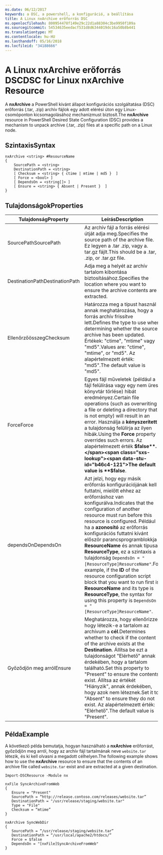 ```yaml
---
ms.date: 06/12/2017
keywords: a DSC, a powershell, a konfiguráció, a beállítása
title: A Linux nxArchive erőforrás DSC
ms.openlocfilehash: 800954478f149e29c22d1a88304c3be9950f109a
ms.sourcegitcommit: 54534635eedacf531d8d6344019dc16a50b8b441
ms.translationtype: MT
ms.contentlocale: hu-HU
ms.lasthandoff: 05/16/2018
ms.locfileid: "34188666"
---
```

# <a name="dsc-for-linux-nxarchive-resource"></a><span data-ttu-id="b46c4-103">A Linux nxArchive erőforrás DSC</span><span class="sxs-lookup"><span data-stu-id="b46c4-103">DSC for Linux nxArchive Resource</span></span>

<span data-ttu-id="b46c4-104">A **nxArchive** a PowerShell kívánt állapot konfigurációs szolgáltatása (DSC) erőforrás (.tar, .zip) archív fájlok egy adott elérési úton egy Linux-csomóponton kicsomagolásához mechanizmust biztosít.</span><span class="sxs-lookup"><span data-stu-id="b46c4-104">The **nxArchive** resource in PowerShell Desired State Configuration (DSC) provides a mechanism to unpack archive (.tar, .zip) files at a specific path on a Linux node.</span></span>

## <a name="syntax"></a><span data-ttu-id="b46c4-105">Szintaxis</span><span class="sxs-lookup"><span data-stu-id="b46c4-105">Syntax</span></span>

```
nxArchive <string> #ResourceName
{
    SourcePath = <string>
    DestinationPath = <string>
    [ Checksum = <string> { ctime | mtime | md5 }  ]
    [ Force = <bool> ]
    [ DependsOn = <string[]> ]
    [ Ensure = <string> { Absent | Present }  ]
}
```

## <a name="properties"></a><span data-ttu-id="b46c4-106">Tulajdonságok</span><span class="sxs-lookup"><span data-stu-id="b46c4-106">Properties</span></span>

|  <span data-ttu-id="b46c4-107">Tulajdonság</span><span class="sxs-lookup"><span data-stu-id="b46c4-107">Property</span></span> |  <span data-ttu-id="b46c4-108">Leírás</span><span class="sxs-lookup"><span data-stu-id="b46c4-108">Description</span></span> |
|---|---|
| <span data-ttu-id="b46c4-109">SourcePath</span><span class="sxs-lookup"><span data-stu-id="b46c4-109">SourcePath</span></span>| <span data-ttu-id="b46c4-110">Az archív fájl a forrás elérési útját adja meg.</span><span class="sxs-lookup"><span data-stu-id="b46c4-110">Specifies the source path of the archive file.</span></span> <span data-ttu-id="b46c4-111">Ez legyen a .tar .zip, vagy a. tar.gz fájlt.</span><span class="sxs-lookup"><span data-stu-id="b46c4-111">This should be a .tar, .zip, or .tar.gz file.</span></span> |
| <span data-ttu-id="b46c4-112">DestinationPath</span><span class="sxs-lookup"><span data-stu-id="b46c4-112">DestinationPath</span></span>| <span data-ttu-id="b46c4-113">Adja meg a helyét az archív tartalom kibontása biztosításához.</span><span class="sxs-lookup"><span data-stu-id="b46c4-113">Specifies the location where you want to ensure the archive contents are extracted.</span></span>|
| <span data-ttu-id="b46c4-114">Ellenőrzőösszeg</span><span class="sxs-lookup"><span data-stu-id="b46c4-114">Checksum</span></span>| <span data-ttu-id="b46c4-115">Határozza meg a típust használ annak meghatározása, hogy a forrás archív frissítve lett.</span><span class="sxs-lookup"><span data-stu-id="b46c4-115">Defines the type to use when determining whether the source archive has been updated.</span></span> <span data-ttu-id="b46c4-116">Értékek: "ctime", "mtime" vagy "md5".</span><span class="sxs-lookup"><span data-stu-id="b46c4-116">Values are: "ctime", "mtime", or "md5".</span></span> <span data-ttu-id="b46c4-117">Az alapértelmezett érték: "md5".</span><span class="sxs-lookup"><span data-stu-id="b46c4-117">The default value is "md5".</span></span>|
| <span data-ttu-id="b46c4-118">Force</span><span class="sxs-lookup"><span data-stu-id="b46c4-118">Force</span></span>| <span data-ttu-id="b46c4-119">Egyes fájl műveletek (például a fájl felülírása vagy egy nem üres könyvtár törlése) hibát eredményez.</span><span class="sxs-lookup"><span data-stu-id="b46c4-119">Certain file operations (such as overwriting a file or deleting a directory that is not empty) will result in an error.</span></span> <span data-ttu-id="b46c4-120">Használja a **kényszerített** a tulajdonság felülírja az ilyen hibák.</span><span class="sxs-lookup"><span data-stu-id="b46c4-120">Using the **Force** property overrides such errors.</span></span> <span data-ttu-id="b46c4-121">Az alapértelmezett érték **$false**.</span><span class="sxs-lookup"><span data-stu-id="b46c4-121">The default value is **$false**.</span></span>|
| <span data-ttu-id="b46c4-122">dependsOn</span><span class="sxs-lookup"><span data-stu-id="b46c4-122">DependsOn</span></span> | <span data-ttu-id="b46c4-123">Azt jelzi, hogy egy másik erőforrás konfigurációjának kell futtatni, mielőtt ehhez az erőforráshoz van konfigurálva.</span><span class="sxs-lookup"><span data-stu-id="b46c4-123">Indicates that the configuration of another resource must run before this resource is configured.</span></span> <span data-ttu-id="b46c4-124">Például ha a **azonosító** az erőforrás konfigurációs futtatni kívánt először parancsprogramblokkja **ResourceName** és annak típusa **ResourceType**, ez a szintaxis a tulajdonság `DependsOn = "[ResourceType]ResourceName"`.</span><span class="sxs-lookup"><span data-stu-id="b46c4-124">For example, if the **ID** of the resource configuration script block that you want to run first is **ResourceName** and its type is **ResourceType**, the syntax for using this property is `DependsOn = "[ResourceType]ResourceName"`.</span></span>|
| <span data-ttu-id="b46c4-125">Győződjön meg arról</span><span class="sxs-lookup"><span data-stu-id="b46c4-125">Ensure</span></span>| <span data-ttu-id="b46c4-126">Meghatározza, hogy ellenőrizze, hogy létezik-e a tartalom az archívum a **cél**.</span><span class="sxs-lookup"><span data-stu-id="b46c4-126">Determines whether to check if the content of the archive exists at the **Destination**.</span></span> <span data-ttu-id="b46c4-127">Állítsa be ezt a tulajdonságot "Elérhető" annak érdekében, hogy a tartalom található.</span><span class="sxs-lookup"><span data-stu-id="b46c4-127">Set this property to "Present" to ensure the contents exist.</span></span> <span data-ttu-id="b46c4-128">Állítsa az értékét "Hiányzik", annak érdekében, hogy azok nem léteznek.</span><span class="sxs-lookup"><span data-stu-id="b46c4-128">Set it to "Absent" to ensure they do not exist.</span></span> <span data-ttu-id="b46c4-129">Az alapértelmezett érték: "Elérhető".</span><span class="sxs-lookup"><span data-stu-id="b46c4-129">The default value is "Present".</span></span>|

## <a name="example"></a><span data-ttu-id="b46c4-130">Példa</span><span class="sxs-lookup"><span data-stu-id="b46c4-130">Example</span></span>

<span data-ttu-id="b46c4-131">A következő példa bemutatja, hogyan használható a **nxArchive** erőforrást, győződjön meg arról, hogy az archív fájl tartalmának neve `website.tar` létezik, és ki kell olvasni a megadott célhelyen.</span><span class="sxs-lookup"><span data-stu-id="b46c4-131">The following example shows how to use the **nxArchive** resource to ensure that the contents of an archive file called `website.tar` exist and are extracted at a given destination.</span></span>

```
Import-DSCResource -Module nx

nxFile SyncArchiveFromWeb
{
   Ensure = "Present"
   SourcePath = “http://release.contoso.com/releases/website.tar”
   DestinationPath = "/usr/release/staging/website.tar"
   Type = "File"
   Checksum = “mtime”
}

nxArchive SyncWebDir
{
   SourcePath = “/usr/release/staging/website.tar”
   DestinationPath = “/usr/local/apache2/htdocs/”
   Force = $false
   DependsOn = "[nxFile]SyncArchiveFromWeb"
}
```